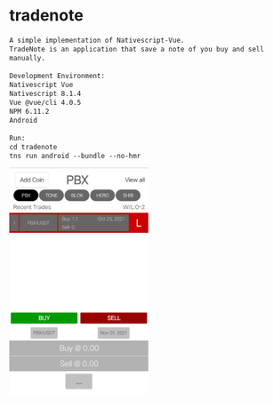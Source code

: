 # tradenote
```
A simple implementation of Nativescript-Vue.
TradeNote is an application that save a note of you buy and sell manually.

Development Environment:
Nativescript Vue
Nativescript 8.1.4
Vue @vue/cli 4.0.5
NPM 6.11.2
Android

Run:
cd tradenote
tns run android --bundle --no-hmr
```
<img src="https://github.com/pollyolly/tradenote/blob/main/tradenote-ss.png" width=250 />
